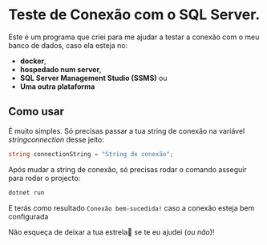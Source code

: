 # Teste de Conexão com o SQL Server.

Este é um programa que criei para me ajudar a testar a conexão com o meu banco de dados, caso ela esteja no: 

- **docker**, 
- **hospedado num server**,
- **SQL Server Management Studio (SSMS)** ou
- **Uma outra plataforma**



## Como usar

É muito simples. Só precisas passar a tua string de conexão na variável *stringconnection* desse jeito:

```c#
string connectionString = "String de conexão";
```

Após mudar a string de conexão, só precisas rodar o comando asseguir para rodar o projecto:

```bash
dotnet run
```

E terás como resultado `Conexão bem-sucedida!` caso a conexão esteja bem configurada



Não esqueça de deixar a tua estrela:star2: se te eu ajudei (*ou não*)! 

